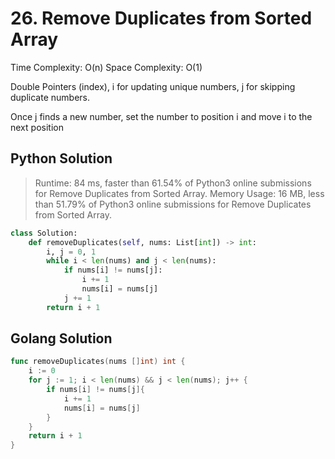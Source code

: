 # 26. Remove Duplicates from Sorted Array

Time Complexity: O(n)
Space Complexity: O(1)

Double Pointers (index), i for updating unique numbers, j for skipping duplicate numbers.

Once j finds a new number, set the number to position i and move i to the next position

## Python Solution

> Runtime: 84 ms, faster than 61.54% of Python3 online submissions for Remove Duplicates from Sorted Array.
> Memory Usage: 16 MB, less than 51.79% of Python3 online submissions for Remove Duplicates from Sorted Array.

```python
class Solution:
    def removeDuplicates(self, nums: List[int]) -> int:
        i, j = 0, 1
        while i < len(nums) and j < len(nums):
            if nums[i] != nums[j]:
                i += 1
                nums[i] = nums[j]
            j += 1
        return i + 1
```

## Golang Solution

```go
func removeDuplicates(nums []int) int {
    i := 0
    for j := 1; i < len(nums) && j < len(nums); j++ {
        if nums[i] != nums[j]{
            i += 1
            nums[i] = nums[j]
        }
    }
    return i + 1
}
```
